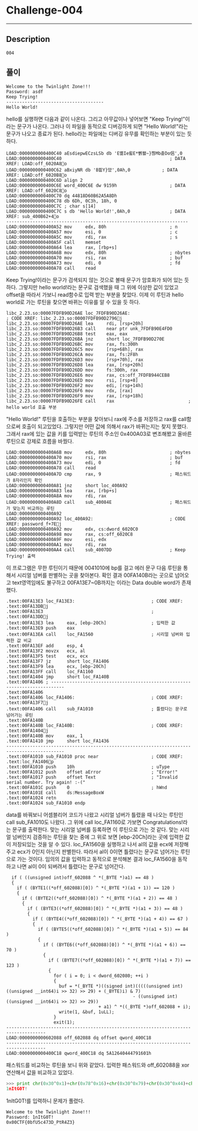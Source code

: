 Challenge-004
======================

-----------------
## Description
```
004
```

## 풀이
```
Welcome to the Twinlight Zone!!!
Password: asdf
Keep Trying!
-------------------------------------
Hello World!
```
hello를 실행하면 다음과 같이 나온다. 그리고 아무값이나 넣어보면 "Keep Trying!"이라는 문구가 나온다.
그러나 이 파일을 동적으로 디버깅하게 되면 "Hello World!"라는 문구가 나오고 종료가 된다. hello라는 파일에는 디버깅 유무를 확인하는 부분이 있는 듯하다. 
```
LOAD:0000000000400C40 aEsdiepwECzsLSb db 'E몖Ie뢺E*뻵뫨~}쁺Mb츋Do侶',0
LOAD:0000000000400C40                                         ; DATA XREF: LOAD:off_6020A8o
LOAD:0000000000400C62 aBxiyNR db 'B븲Y}먔',0Ah,0            ; DATA XREF: LOAD:off_6020B8o
LOAD:0000000000400C6D align 2
LOAD:0000000000400C6E word_400C6E dw 9159h                    ; DATA XREF: LOAD:off_6020C8o
LOAD:0000000000400C70 dq 44818D60B62A5A8Dh
LOAD:0000000000400C78 db 6Dh, 0C3h, 18h, 0
LOAD:0000000000400C7C ; char s[14]
LOAD:0000000000400C7C s db 'Hello World!',0Ah,0               ; DATA XREF: sub_400B62+4o
---------------------------------------------------------------------
LOAD:0000000000400A52 mov     edx, 80h                        ; n
LOAD:0000000000400A57 mov     esi, 0                          ; c
LOAD:0000000000400A5C mov     rdi, rax                        ; s
LOAD:0000000000400A5F call    memset
LOAD:0000000000400A64 lea     rax, [rbp+s]
LOAD:0000000000400A6B mov     edx, 80h                        ; nbytes
LOAD:0000000000400A70 mov     rsi, rax                        ; buf
LOAD:0000000000400A73 mov     edi, 0                          ; fd
LOAD:0000000000400A78 call    read
```
Keep Trying!이라는 문구가 검색되지 않는 것으로 볼때 문구가 암호화가 되어 있는 듯하다. 그렇지만 hello world!라는 문구로 검색했을 때 그 위에 이상한 값이 있었고 offset을 따라서 가보니 read함수로 입력 받는 부분을 찾았다. 이제 이 루틴과 hello world로 가는 루틴을 찾으면 바뀌는 이유를 알 수 있을 듯 하다. 
```
libc_2.23.so:00007FDFB90D26AE loc_7FDFB90D26AE:                       ; CODE XREF: libc_2.23.so:00007FDFB90D2796j
libc_2.23.so:00007FDFB90D26AE lea     rdi, [rsp+20h]
libc_2.23.so:00007FDFB90D26B3 call    near ptr unk_7FDFB90E4FD0
libc_2.23.so:00007FDFB90D26B8 test    eax, eax
libc_2.23.so:00007FDFB90D26BA jnz     short loc_7FDFB90D270E
libc_2.23.so:00007FDFB90D26BC mov     rax, fs:300h
libc_2.23.so:00007FDFB90D26C5 mov     [rsp+68h], rax
libc_2.23.so:00007FDFB90D26CA mov     rax, fs:2F8h
libc_2.23.so:00007FDFB90D26D3 mov     [rsp+70h], rax
libc_2.23.so:00007FDFB90D26D8 lea     rax, [rsp+20h]
libc_2.23.so:00007FDFB90D26DD mov     fs:300h, rax
libc_2.23.so:00007FDFB90D26E6 mov     rax, cs:off_7FDFB944CEB8
libc_2.23.so:00007FDFB90D26ED mov     rsi, [rsp+8]
libc_2.23.so:00007FDFB90D26F2 mov     edi, [rsp+14h]
libc_2.23.so:00007FDFB90D26F6 mov     rdx, [rax]
libc_2.23.so:00007FDFB90D26F9 mov     rax, [rsp+18h]
libc_2.23.so:00007FDFB90D26FE call    rax							 ; hello world 호출 부분
```
"Hello World!" 루틴을 호출하는 부분을 찾아보니 rax에 주소를 저장하고 rax를 call함으로써 호출이 되고있었다. 그렇지만 어떤 값에 의해서 rax가 바뀌는지는 찾지 못했다. 그래서 rax에 있는 값을 키를 입력받는 루틴의 주소인 0x400A03로 변조해봤고 올바른 루틴으로 강제로 흐름을 바꿨다.

```
LOAD:0000000000400A6B mov     edx, 80h                        ; nbytes
LOAD:0000000000400A70 mov     rsi, rax                        ; buf
LOAD:0000000000400A73 mov     edi, 0                          ; fd
LOAD:0000000000400A78 call    read
LOAD:0000000000400A7D cmp     rax, 9						  ; 패스워드가 8자리인지 확인
LOAD:0000000000400A81 jnz     short loc_400A92
LOAD:0000000000400A83 lea     rax, [rbp+s]
LOAD:0000000000400A8A mov     rdi, rax
LOAD:0000000000400A8D call    sub_40084E					  ; 패스워드가 맞는지 비교하는 루틴
LOAD:0000000000400A92
LOAD:0000000000400A92 loc_400A92:                             ; CODE XREF: password_f+7Ej
LOAD:0000000000400A92 mov     edx, cs:dword_6020C0
LOAD:0000000000400A98 mov     rax, cs:off_6020C8
LOAD:0000000000400A9F mov     esi, edx
LOAD:0000000000400AA1 mov     rdi, rax
LOAD:0000000000400AA4 call    sub_4007DD					  ; Keep Trying! 출력
```
이 프로그램은 무한 루틴이기 때문에 0041010에 bp를 걸고 에러 문구 다음 루틴을 통해서 시리얼 넘버를 판별하는 곳을 찾아본다. 확인 결과 00FA140B라는 곳으로 넘어오고 text영역임에도 불구하고 00FA13E7~0B까지는 이라는 Data double word가 존재했다. 
```
.text:00FA13E3 loc_FA13E3:                             ; CODE XREF: .text:00FA13DBj
.text:00FA13E3                                         ; .text:00FA13DDj
.text:00FA13E3 lea     eax, [ebp-20Ch]                 ; 입력한 값
.text:00FA13E9 push    eax
.text:00FA13EA call    loc_FA1560					   ; 시리얼 넘버와 입력한 값 비교
.text:00FA13EF add     esp, 4
.text:00FA13F2 movzx   ecx, al
.text:00FA13F5 test    ecx, ecx
.text:00FA13F7 jz      short loc_FA1406
.text:00FA13F9 lea     ecx, [ebp-20Ch]
.text:00FA13FF call    loc_FA1160
.text:00FA1404 jmp     short loc_FA140B
.text:00FA1406 ; ---------------------------------------------------------------------------
.text:00FA1406
.text:00FA1406 loc_FA1406:                             ; CODE XREF: .text:00FA13F7j
.text:00FA1406 call    sub_FA1010					   ; 틀렸다는 문구로 넘어가는 루틴
.text:00FA140B
.text:00FA140B loc_FA140B:                             ; CODE XREF: .text:00FA1404j
.text:00FA140B mov     eax, 1
.text:00FA1410 jmp     short loc_FA1436
--------------------------------------------------------------------------------------------
.text:00FA1010 sub_FA1010 proc near                    ; CODE XREF: .text:loc_FA1406p
.text:00FA1010 push    10h                             ; uType
.text:00FA1012 push    offset aError                   ; "Error!"
.text:00FA1017 push    offset Text                     ; "Invalid serial number. Try again! :-("
.text:00FA101C push    0                               ; hWnd
.text:00FA101E call    ds:MessageBoxW
.text:00FA1024 retn
.text:00FA1024 sub_FA1010 endp
```
data를 바꿔보니 어셈블리어 코드가 나왔고 시리얼 넘버가 틀렸을 때 나오는 루틴인 call sub_FA1010도 나왔다.
그 위에 call loc_FA1160로 가보면 Congratulations!라는 문구를 출력한다. 맞는 시리얼 넘버를 등록하면 이 루틴으로 가는 것 같다. 맞는 시리얼 넘버인지 검증하는 루틴을 찾는 중에 그 위로 보면 [ebp-20Ch]라는 곳에 입력한 값이 저장되있는 것을 알 수 있다.
loc_FA1560을 실행하고 나서 al의 값을 ecx에 저장해주고 ecx가 0인지 아닌지 판별한다. 따라서 al이 0이면 틀렸다는 문구로 넘어가는 루틴으로 가는 것이다. 임의의 값을 입력하고 동적으로 분석해본 결과 loc_FA1560을 동작하고 나면 al이 0이 되버려서 틀렸다는 문구로 넘어간다.
```
  if ( ((unsigned int)off_602088 ^ *(_BYTE *)a1) == 48 )
  {
    if ( (BYTE1((*off_602088)[0]) ^ *(_BYTE *)(a1 + 1)) == 120 )
    {
      if ( (BYTE2((*off_602088)[0]) ^ *(_BYTE *)(a1 + 2)) == 48 )
      {
        if ( (BYTE3((*off_602088)[0]) ^ *(_BYTE *)(a1 + 3)) == 48 )
        {
          if ( (BYTE4((*off_602088)[0]) ^ *(_BYTE *)(a1 + 4)) == 67 )
          {
            if ( (BYTE5((*off_602088)[0]) ^ *(_BYTE *)(a1 + 5)) == 84 )
            {
              if ( (BYTE6((*off_602088)[0]) ^ *(_BYTE *)(a1 + 6)) == 70 )
              {
                if ( (BYTE7((*off_602088)[0]) ^ *(_BYTE *)(a1 + 7)) == 123 )
                {
                  for ( i = 0; i < dword_602080; ++i )
                  {
                    buf = *(_BYTE *)((signed int)(((((unsigned int)((unsigned __int64)i >> 32) >> 29) + (_BYTE)i) & 7)
                                                - ((unsigned int)((unsigned __int64)i >> 32) >> 29))
                                   + a1) ^ *((_BYTE *)off_602088 + i);
                    write(1, &buf, 1uLL);
                  }
                  exit(1);
-------------------------------------------------------------------------------------
LOAD:0000000000602088 off_602088 dq offset qword_400C18
-------------------------------------------------------------------------------------
LOAD:0000000000400C18 qword_400C18 dq 5A12640444791601h
```
패스워드를 비교하는 루틴을 보니 위와 같았다. 입력한 패스워드와 off_602088을 xor 연산해서 값을 비교하고 있었다. 
```python
>>> print chr(0x30^0x1)+chr(0x78^0x16)+chr(0x30^0x79)+chr(0x30^0x44)+chr(0x43^0x4)+chr(0x54^0x64)+chr(0x46^0x12)+chr(0x7B^0x5A)
1nItG0T!
```
1nItG0T!를 입력하니 문제가 풀렸다.
```
Welcome to the Twinlight Zone!!!
Password: 1nItG0T!
0x00CTF{0bfU5c473D_PtR4Z3}

```
